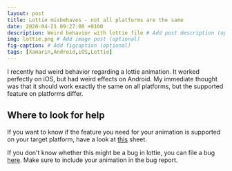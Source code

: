 ```yaml
---
layout: post
title: Lottie misbehaves - not all platforms are the same
date: 2020-04-21 09:27:00 +0100
description: Weird behavior with lottie file # Add post description (optional)
img: lottie.png # Add image post (optional)
fig-caption: # Add figcaption (optional)
tags: [Xamarin,Android,iOS,Lottie]
---
```

I recently had weird behavior regarding a lottie animation. It worked perfectly on iOS, but had weird effects on Android. My immediate thought was that it should work exactly the same on all platforms, but the supported feature on platforms differ.


## Where to look for help
If you want to know if the feature you need for your animation is supported on your target platform, have a look at [this](http://airbnb.io/lottie/#/supported-features) sheet.


If you don't know whether this might be a bug in lottie, you can file a bug [here](https://github.com/airbnb/lottie/issues). Make sure to include your animation in the bug report.

